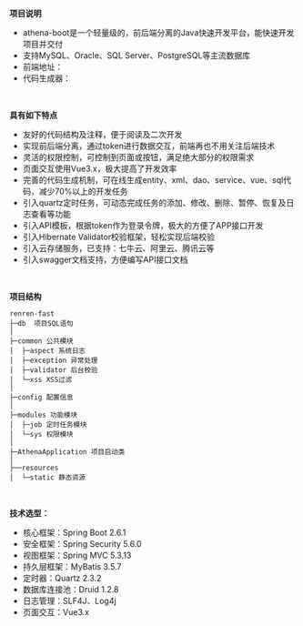 **项目说明** 
- athena-boot是一个轻量级的，前后端分离的Java快速开发平台，能快速开发项目并交付
- 支持MySQL、Oracle、SQL Server、PostgreSQL等主流数据库
- 前端地址：
- 代码生成器：
<br>

**具有如下特点** 
- 友好的代码结构及注释，便于阅读及二次开发
- 实现前后端分离，通过token进行数据交互，前端再也不用关注后端技术
- 灵活的权限控制，可控制到页面或按钮，满足绝大部分的权限需求
- 页面交互使用Vue3.x，极大提高了开发效率
- 完善的代码生成机制，可在线生成entity、xml、dao、service、vue、sql代码，减少70%以上的开发任务
- 引入quartz定时任务，可动态完成任务的添加、修改、删除、暂停、恢复及日志查看等功能
- 引入API模板，根据token作为登录令牌，极大的方便了APP接口开发
- 引入Hibernate Validator校验框架，轻松实现后端校验
- 引入云存储服务，已支持：七牛云、阿里云、腾讯云等
- 引入swagger文档支持，方便编写API接口文档
<br> 

**项目结构** 
```
renren-fast
├─db  项目SQL语句
│
├─common 公共模块
│  ├─aspect 系统日志
│  ├─exception 异常处理
│  ├─validator 后台校验
│  └─xss XSS过滤
│ 
├─config 配置信息
│ 
├─modules 功能模块
│  ├─job 定时任务模块
│  └─sys 权限模块
│ 
├─AthenaApplication 项目启动类
│  
├──resources 
│  └─static 静态资源

```
<br>

**技术选型：** 
- 核心框架：Spring Boot 2.6.1
- 安全框架：Spring Security 5.6.0
- 视图框架：Spring MVC 5.3.13
- 持久层框架：MyBatis 3.5.7
- 定时器：Quartz 2.3.2
- 数据库连接池：Druid 1.2.8
- 日志管理：SLF4J、Log4j
- 页面交互：Vue3.x 
<br> 

